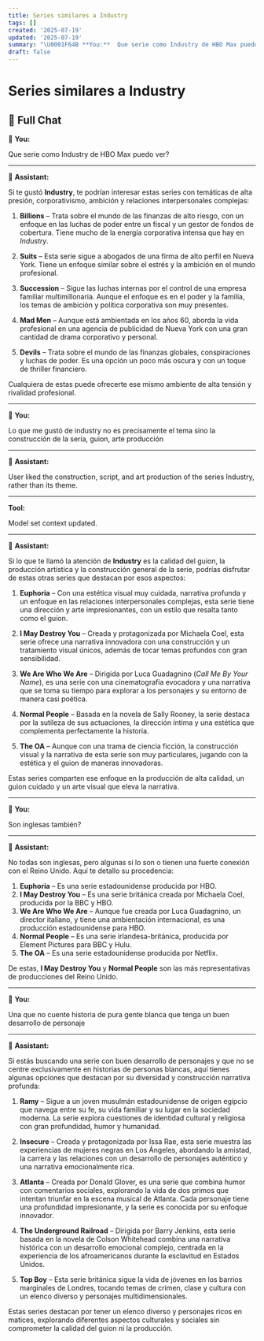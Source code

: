 ```yaml
---
title: Series similares a Industry
tags: []
created: '2025-07-19'
updated: '2025-07-19'
summary: "\U0001F64B **You:**  Que serie como Industry de HBO Max puedo ver?"
draft: false
---
```


# Series similares a Industry

## 🧠 Full Chat

🙋 **You:**

Que serie como Industry de HBO Max puedo ver?

---

🤖 **Assistant:**

Si te gustó **Industry**, te podrían interesar estas series con temáticas de alta presión, corporativismo, ambición y relaciones interpersonales complejas:

1. **Billions** – Trata sobre el mundo de las finanzas de alto riesgo, con un enfoque en las luchas de poder entre un fiscal y un gestor de fondos de cobertura. Tiene mucho de la energía corporativa intensa que hay en *Industry*.

2. **Suits** – Esta serie sigue a abogados de una firma de alto perfil en Nueva York. Tiene un enfoque similar sobre el estrés y la ambición en el mundo profesional.

3. **Succession** – Sigue las luchas internas por el control de una empresa familiar multimillonaria. Aunque el enfoque es en el poder y la familia, los temas de ambición y política corporativa son muy presentes.

4. **Mad Men** – Aunque está ambientada en los años 60, aborda la vida profesional en una agencia de publicidad de Nueva York con una gran cantidad de drama corporativo y personal.

5. **Devils** – Trata sobre el mundo de las finanzas globales, conspiraciones y luchas de poder. Es una opción un poco más oscura y con un toque de thriller financiero.

Cualquiera de estas puede ofrecerte ese mismo ambiente de alta tensión y rivalidad profesional.

---

🙋 **You:**

Lo que me gustó de industry no es precisamente el tema sino la construcción de la seria, guion, arte producción

---

🤖 **Assistant:**

User liked the construction, script, and art production of the series Industry, rather than its theme.

---

**Tool:**

Model set context updated.

---

🤖 **Assistant:**

Si lo que te llamó la atención de **Industry** es la calidad del guion, la producción artística y la construcción general de la serie, podrías disfrutar de estas otras series que destacan por esos aspectos:

1. **Euphoria** – Con una estética visual muy cuidada, narrativa profunda y un enfoque en las relaciones interpersonales complejas, esta serie tiene una dirección y arte impresionantes, con un estilo que resalta tanto como el guion.

2. **I May Destroy You** – Creada y protagonizada por Michaela Coel, esta serie ofrece una narrativa innovadora con una construcción y un tratamiento visual únicos, además de tocar temas profundos con gran sensibilidad.

3. **We Are Who We Are** – Dirigida por Luca Guadagnino (*Call Me By Your Name*), es una serie con una cinematografía evocadora y una narrativa que se toma su tiempo para explorar a los personajes y su entorno de manera casi poética.

4. **Normal People** – Basada en la novela de Sally Rooney, la serie destaca por la sutileza de sus actuaciones, la dirección íntima y una estética que complementa perfectamente la historia.

5. **The OA** – Aunque con una trama de ciencia ficción, la construcción visual y la narrativa de esta serie son muy particulares, jugando con la estética y el guion de maneras innovadoras.

Estas series comparten ese enfoque en la producción de alta calidad, un guion cuidado y un arte visual que eleva la narrativa.

---

🙋 **You:**

Son inglesas también?

---

🤖 **Assistant:**

No todas son inglesas, pero algunas sí lo son o tienen una fuerte conexión con el Reino Unido. Aquí te detallo su procedencia:

1. **Euphoria** – Es una serie estadounidense producida por HBO.
2. **I May Destroy You** – Es una serie británica creada por Michaela Coel, producida por la BBC y HBO.
3. **We Are Who We Are** – Aunque fue creada por Luca Guadagnino, un director italiano, y tiene una ambientación internacional, es una producción estadounidense para HBO.
4. **Normal People** – Es una serie irlandesa-británica, producida por Element Pictures para BBC y Hulu.
5. **The OA** – Es una serie estadounidense producida por Netflix.

De estas, **I May Destroy You** y **Normal People** son las más representativas de producciones del Reino Unido.

---

🙋 **You:**

Una que no cuente historia de pura gente blanca que tenga un buen desarrollo de personaje

---

🤖 **Assistant:**

Si estás buscando una serie con buen desarrollo de personajes y que no se centre exclusivamente en historias de personas blancas, aquí tienes algunas opciones que destacan por su diversidad y construcción narrativa profunda:

1. **Ramy** – Sigue a un joven musulmán estadounidense de origen egipcio que navega entre su fe, su vida familiar y su lugar en la sociedad moderna. La serie explora cuestiones de identidad cultural y religiosa con gran profundidad, humor y humanidad.

2. **Insecure** – Creada y protagonizada por Issa Rae, esta serie muestra las experiencias de mujeres negras en Los Ángeles, abordando la amistad, la carrera y las relaciones con un desarrollo de personajes auténtico y una narrativa emocionalmente rica.

3. **Atlanta** – Creada por Donald Glover, es una serie que combina humor con comentarios sociales, explorando la vida de dos primos que intentan triunfar en la escena musical de Atlanta. Cada personaje tiene una profundidad impresionante, y la serie es conocida por su enfoque innovador.

4. **The Underground Railroad** – Dirigida por Barry Jenkins, esta serie basada en la novela de Colson Whitehead combina una narrativa histórica con un desarrollo emocional complejo, centrada en la experiencia de los afroamericanos durante la esclavitud en Estados Unidos.

5. **Top Boy** – Esta serie británica sigue la vida de jóvenes en los barrios marginales de Londres, tocando temas de crimen, clase y cultura con un elenco diverso y personajes multidimensionales.

Estas series destacan por tener un elenco diverso y personajes ricos en matices, explorando diferentes aspectos culturales y sociales sin comprometer la calidad del guion ni la producción.